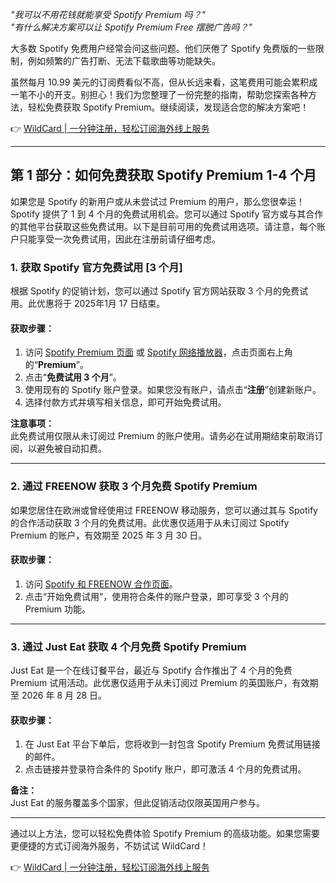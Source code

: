 *"我可以不用花钱就能享受 Spotify Premium 吗？"*  
*"有什么解决方案可以让 Spotify Premium Free 摆脱广告吗？"*

大多数 Spotify 免费用户经常会问这些问题。他们厌倦了 Spotify 免费版的一些限制，例如频繁的广告打断、无法下载歌曲等功能缺失。  

虽然每月 10.99 美元的订阅费看似不高，但从长远来看，这笔费用可能会累积成一笔不小的开支。别担心！我们为您整理了一份完整的指南，帮助您探索各种方法，轻松免费获取 Spotify Premium。继续阅读，发现适合您的解决方案吧！

👉 [WildCard | 一分钟注册，轻松订阅海外线上服务](https://bit.ly/bewildcard)

---

## 第 1 部分：如何免费获取 Spotify Premium 1-4 个月

如果您是 Spotify 的新用户或从未尝试过 Premium 的用户，那么您很幸运！Spotify 提供了 1 到 4 个月的免费试用机会。您可以通过 Spotify 官方或与其合作的其他平台获取这些免费试用。以下是目前可用的免费试用选项。请注意，每个账户只能享受一次免费试用，因此在注册前请仔细考虑。

### 1. 获取 Spotify 官方免费试用 [3 个月]

根据 Spotify 的促销计划，您可以通过 Spotify 官方网站获取 3 个月的免费试用。此优惠将于 2025年1月 17 日结束。

#### 获取步骤：
1. 访问 [Spotify Premium 页面](https://www.spotify.com/us/premium/) 或 [Spotify 网络播放器](https://open.spotify.com/premium)，点击页面右上角的“**Premium**”。
2. 点击“**免费试用 3 个月**”。
3. 使用现有的 Spotify 账户登录。如果您没有账户，请点击“**注册**”创建新账户。
4. 选择付款方式并填写相关信息，即可开始免费试用。

**注意事项：**  
此免费试用仅限从未订阅过 Premium 的账户使用。请务必在试用期结束前取消订阅，以避免被自动扣费。

---

### 2. 通过 FREENOW 获取 3 个月免费 Spotify Premium

如果您居住在欧洲或曾经使用过 FREENOW 移动服务，您可以通过其与 Spotify 的合作活动获取 3 个月的免费试用。此优惠仅适用于从未订阅过 Spotify Premium 的账户，有效期至 2025 年 3 月 30 日。

#### 获取步骤：
1. 访问 [Spotify 和 FREENOW 合作页面](https://bit.ly/bewildcard)。
2. 点击“开始免费试用”，使用符合条件的账户登录，即可享受 3 个月的 Premium 功能。

---

### 3. 通过 Just Eat 获取 4 个月免费 Spotify Premium

Just Eat 是一个在线订餐平台，最近与 Spotify 合作推出了 4 个月的免费 Premium 试用活动。此优惠仅适用于从未订阅过 Premium 的英国账户，有效期至 2026 年 8 月 28 日。

#### 获取步骤：
1. 在 Just Eat 平台下单后，您将收到一封包含 Spotify Premium 免费试用链接的邮件。
2. 点击链接并登录符合条件的 Spotify 账户，即可激活 4 个月的免费试用。

**备注：**  
Just Eat 的服务覆盖多个国家，但此促销活动仅限英国用户参与。

---

通过以上方法，您可以轻松免费体验 Spotify Premium 的高级功能。如果您需要更便捷的方式订阅海外服务，不妨试试 WildCard！

👉 [WildCard | 一分钟注册，轻松订阅海外线上服务](https://bit.ly/bewildcard)